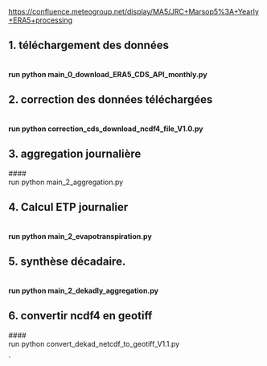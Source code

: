 https://confluence.meteogroup.net/display/MA5/JRC+Marsop5%3A+Yearly+ERA5+processing
## 1. téléchargement des données
#### <br> run python main_0_download_ERA5_CDS_API_monthly.py

## 2. correction des données téléchargées 
#### <br> run python correction_cds_download_ncdf4_file_V1.0.py

## 3. aggregation journalière
####<br> run python main_2_aggregation.py

## 4. Calcul ETP journalier
#### <br> run python main_2_evapotranspiration.py

## 5. synthèse décadaire. 
#### <br> run python main_2_dekadly_aggregation.py

## 6. convertir ncdf4 en geotiff
####<br> run python convert_dekad_netcdf_to_geotiff_V1.1.py 

`